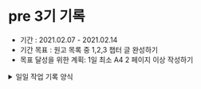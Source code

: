 # pre 3기 기록 
- 기간 : 2021.02.07 - 2021.02.14
- 기간 목표 : 원고 목록 중 1,2,3 챕터 글 완성하기
- 목표 달성을 위한 계획: 1일 최소 A4 2 페이지 이상 작성하기

<details><summary>일일 작업 기록 양식</summary>
양식 1. KPT  

## 작업 내용 - 2021-02-10
- 산출물(commit url,블로그 주소,...) : https://docs.google.com/spreadsheets/d/1rl3XeNFcg2NWWXkV_DZLBsGos1bLUOF1gfhEciisvHM/edit?usp=sharing
- 회고(KPT) :
  - Keep (만족,지속): 혼자 원고 작업을 하면 개인핑계(체력, 시간, 의지)를 대고 잘 안되는데 공언을 하고 작업하니 말에 책임이 따라 계속 작업하게 된다.
  - Problem(불편,개선 필요): 나름 많이 안다고 생각했으나 남이 보게 될 글이라는 생각에 허투로 쓸 수 없어 고민하는 시간이 갑절 이상이다. 괴롭다.
  - Try(problem 해결책/ 당장 실행 가능한 action item && 실행 여부를 다음 회고때 확인 가능): 일일 2 페이지 작업이 안 되있는 경우 클럽하우스를 켜지 않는다.
- 기타 메모 : 작업 내용 기록 또는 회고가 너무 잦으면 주객이 전도되니 주 2회 정도로 해야겠다 ( ;;;; )

양식 2. [5Fs](http://egloos.zum.com/agile/v/4122099)

## 작업 내용 - 작업일
- 산출물(commit url,블로그 주소,...) : 
- 회고(5Fs) :
  - 사실 (Facts) :
  - 느낌 (Feeling) :
  - 배운 점 (Findings)
  - 미래의 행동계획 (Future / action item): 
  - 피드백 (Feedback / 스크럼 기간 동안 Future 실행 후, 주간회고 직전 항목 채우기):
- 기타 메모 : 

</details>